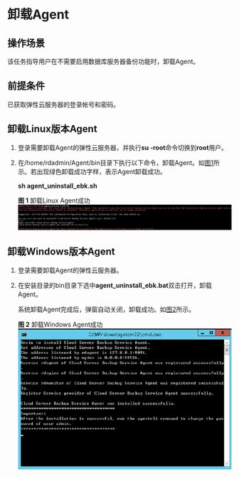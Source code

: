 # 卸载Agent<a name="cbr_03_0023"></a>

## 操作场景<a name="section191221514511"></a>

该任务指导用户在不需要启用数据库服务器备份功能时，卸载Agent。

## 前提条件<a name="section191041946155814"></a>

已获取弹性云服务器的登录帐号和密码。

## 卸载Linux版本Agent<a name="section728111490323"></a>

1.  登录需要卸载Agent的弹性云服务器，并执行**su -root**命令切换到**root**用户。
2.  在/home/rdadmin/Agent/bin目录下执行以下命令，卸载Agent。如[图1](#fig14815872814)所示。若出现绿色卸载成功字样，表示Agent卸载成功。

    **sh agent\_uninstall\_ebk.sh**

    **图 1**  卸载Linux Agent成功<a name="fig14815872814"></a>  
    ![](figures/卸载Linux-Agent成功.png "卸载Linux-Agent成功")


## 卸载Windows版本Agent<a name="section1129054912329"></a>

1.  登录需要卸载Agent的弹性云服务器。
2.  在安装目录的bin目录下选中**agent\_uninstall\_ebk.bat**双击打开，卸载Agent。

    系统卸载Agent完成后，弹窗自动关闭，卸载成功。如[图2](#fig168441252195513)所示。

    **图 2**  卸载Windows Agent成功<a name="fig168441252195513"></a>  
    ![](figures/卸载Windows-Agent成功.png "卸载Windows-Agent成功")


